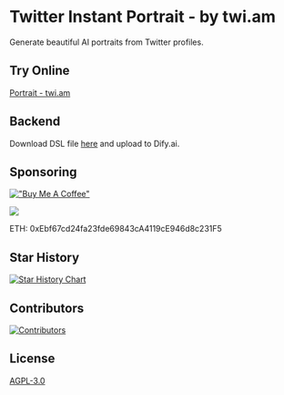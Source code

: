 # Twitter Instant Portrait - by twi.am

Generate beautiful AI portraits from Twitter profiles.

## Try Online

[Portrait - twi.am](https://portrait.twi.am)

## Backend

Download DSL file [here](./TwitterInstantPortrait.yml) and upload to Dify.ai.

## Sponsoring

[!["Buy Me A Coffee"](https://www.buymeacoffee.com/assets/img/custom_images/orange_img.png)](https://www.buymeacoffee.com/stvlynn)

[![](https://img.shields.io/static/v1?label=Sponsor&message=%E2%9D%A4&logo=GitHub&color=%23fe8e86)](https://github.com/sponsors/stvlynn)


ETH: 0xEbf67cd24fa23fde69843cA4119cE946d8c231F5

## Star History

[![Star History Chart](https://api.star-history.com/svg?repos=stvlynn/TwitterInstantPortrait&type=Date)](https://star-history.com/#stvlynn/TwitterInstantPortrait&Date)

## Contributors

[![Contributors](https://contrib.rocks/image?repo=stvlynn/TwitterInstantPortrait)](https://github.com/stvlynn/TwitterInstantPortrait/graphs/contributors)

## License

[AGPL-3.0](/LICENSE)